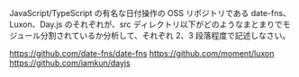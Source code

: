JavaScript/TypeScript の有名な日付操作の OSS リポジトリである date-fns、Luxon、Day.js のそれぞれが、src ディレクトリ以下がどのようなまとまりでモジュール分割されているか分析して、それぞれ 2、3 段落程度で記述しなさい。

https://github.com/date-fns/date-fns
https://github.com/moment/luxon
https://github.com/iamkun/dayjs
